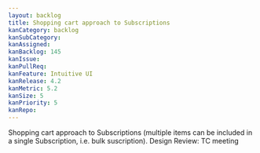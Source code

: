 ```yaml
---
layout: backlog
title: Shopping cart approach to Subscriptions
kanCategory: backlog
kanSubCategory:
kanAssigned:
kanBacklog: 145
kanIssue:
kanPullReq:
kanFeature: Intuitive UI
kanRelease: 4.2
kanMetric: 5.2
kanSize: 5
kanPriority: 5
kanRepo: 
---
```

Shopping cart approach to Subscriptions (multiple items can be included in a single Subscription, i.e. bulk suscription). Design Review: TC meeting
